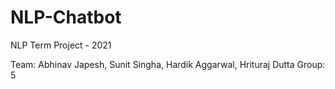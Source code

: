 # NLP-Chatbot
NLP Term Project - 2021

Team: Abhinav Japesh, Sunit Singha, Hardik Aggarwal, Hrituraj Dutta
Group: 5


